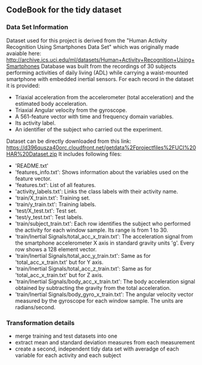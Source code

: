 ## CodeBook for the tidy dataset

### Data Set Information

Dataset used for this project is derived from the "Human Activity Recognition Using Smartphones Data Set" which was originally made avaiable here: http://archive.ics.uci.edu/ml/datasets/Human+Activity+Recognition+Using+Smartphones
Database was built from the recordings of 30 subjects performing activities of daily living (ADL) while carrying a waist-mounted smartphone with embedded inertial sensors. For each record in the dataset it is provided:
* Triaxial acceleration from the accelerometer (total acceleration) and the estimated body acceleration.
* Triaxial Angular velocity from the gyroscope.
* A 561-feature vector with time and frequency domain variables.
* Its activity label.
* An identifier of the subject who carried out the experiment.

Dataset can be directly downloaded from this link: https://d396qusza40orc.cloudfront.net/getdata%2Fprojectfiles%2FUCI%20HAR%20Dataset.zip
It includes following files:
* 'README.txt'
* 'features_info.txt': Shows information about the variables used on the feature vector.
* 'features.txt': List of all features.
* 'activity_labels.txt': Links the class labels with their activity name.
* 'train/X_train.txt': Training set.
* 'train/y_train.txt': Training labels.
* 'test/X_test.txt': Test set.
* 'test/y_test.txt': Test labels.
* 'train/subject_train.txt': Each row identifies the subject who performed the activity for each window sample. Its range is from 1 to 30.
* 'train/Inertial Signals/total_acc_x_train.txt': The acceleration signal from the smartphone accelerometer X axis in standard gravity units 'g'. Every row shows a 128 element vector. 
* 'train/Inertial Signals/total_acc_y_train.txt': Same as for 'total_acc_x_train.txt' but for Y axis.
* 'train/Inertial Signals/total_acc_z_train.txt': Same as for 'total_acc_x_train.txt' but for Z axis.
* 'train/Inertial Signals/body_acc_x_train.txt': The body acceleration signal obtained by subtracting the gravity from the total acceleration.
* 'train/Inertial Signals/body_gyro_x_train.txt': The angular velocity vector measured by the gyroscope for each window sample. The units are radians/second.

### Transformation details

* merge training and test datasets into one
* extract mean and standard deviation measures from each measurement
* create a second, independent tidy data set with averadge of each variable for each activity and each subject

